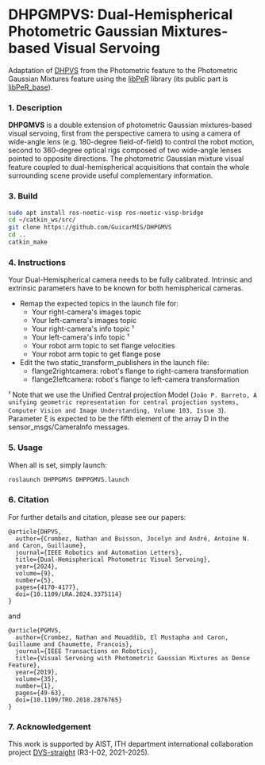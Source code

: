 # DHPGMPVS: Dual-Hemispherical Photometric Gaussian Mixtures-based Visual Servoing

Adaptation of [DHPVS](https://github.com/NathanCrombez/DHPVS) from the Photometric feature to the Photometric Gaussian Mixtures feature using the [libPeR](https://github.com/PerceptionRobotique/libPeR) library (its public part is [libPeR_base](https://github.com/PerceptionRobotique/libPeR_base)). 

### 1. Description
**DHPGMVS** is a double extension of photometric Gaussian mixtures-based visual servoing, first from the perspective camera to using a camera of wide-angle lens (e.g. 180-degree field-of-field) to control the robot motion, second to 360-degree optical rigs composed of two wide-angle lenses pointed to opposite directions.
The photometric Gaussian mixture visual feature coupled to dual-hemispherical
acquisitions that contain the whole surrounding scene provide
useful complementary information. 

### 3. Build
```bash
sudo apt install ros-noetic-visp ros-noetic-visp-bridge
cd ~/catkin_ws/src/
git clone https://github.com/GuicarMIS/DHPGMVS
cd ..
catkin_make
```

### 4. Instructions
Your Dual-Hemispherical camera needs to be fully calibrated.
Intrinsic and extrinsic parameters have to be known for both hemispherical cameras.
* Remap the expected topics in the launch file for: 
  * Your right-camera's images topic
  * Your left-camera's images topic
  * Your right-camera's info topic ¹
  * Your left-camera's info topic ¹
  * Your robot arm topic to set flange velocities
  * Your robot arm topic to get flange pose
* Edit the two static_transform_publishers in the launch file:
  * flange2rightcamera: robot's flange to right-camera transformation
  * flange2leftcamera: robot's flange to left-camera transformation 

¹ Note that we use the Unified Central projection Model (`João P. Barreto,
A unifying geometric representation for central projection systems,
Computer Vision and Image Understanding, Volume 103, Issue 3`). 
Parameter ξ is expected to be the fifth element of the array D in the sensor_msgs/CameraInfo messages.

### 5. Usage
When all is set, simply launch: 
```bash
roslaunch DHPPGMVS DHPPGMVS.launch
```

### 6. Citation

For further details and citation, please see our papers:
```
@article{DHPVS,
  author={Crombez, Nathan and Buisson, Jocelyn and André, Antoine N. and Caron, Guillaume},
  journal={IEEE Robotics and Automation Letters}, 
  title={Dual-Hemispherical Photometric Visual Servoing}, 
  year={2024},
  volume={9},
  number={5},
  pages={4170-4177},
  doi={10.1109/LRA.2024.3375114}
}
```
and
```
@article{PGMVS,
  author={Crombez, Nathan and Mouaddib, El Mustapha and Caron, Guillaume and Chaumette, Francois},
  journal={IEEE Transactions on Robotics}, 
  title={Visual Servoing with Photometric Gaussian Mixtures as Dense Feature}, 
  year={2019},
  volume={35},
  number={1},
  pages={49-63},
  doi={10.1109/TRO.2018.2876765}
}
```

### 7. Acknowledgement
This work is supported by AIST, ITH department international collaboration project [DVS-straight](https://unit.aist.go.jp/jrl-22022/en/projects/project-dvsstraight.html) (R3-I-02, 2021-2025).
